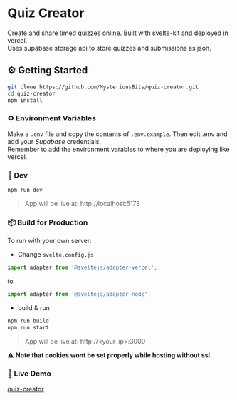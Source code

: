 # Quiz Creator

Create and share timed quizzes online. Built with svelte-kit and deployed in vercel.  
Uses supabase storage api to store quizzes and submissions as json.

## ⚙️ Getting Started

```bash
git clone https://github.com/MysteriousBits/quiz-creator.git
cd quiz-creator
npm install
```

### ⚙️ Environment Variables

Make a `.env` file and copy the contents of `.env.example`. Then edit .env and add your *Supabase* credentials.  
Remember to add the environment varables to where you are deploying like vercel.  
  

### 🔧 Dev

```bash
npm run dev
```

> App will be live at: http://localhost:5173  

### 📦 Build for Production

To run with your own server:
- Change `svelte.config.js`
```js
import adapter from '@sveltejs/adapter-vercel';
```
to 
```js
import adapter from '@sveltejs/adapter-node';
```
- build & run
```bash
npm run build
npm run start
```
> App will be live at: http://<your_ip>:3000  

⚠️ **Note that cookies wont be set properly while hosting without ssl.**    

### 🔗 Live Demo

[quiz-creator](https://quizcreatoronline.vercel.app)

